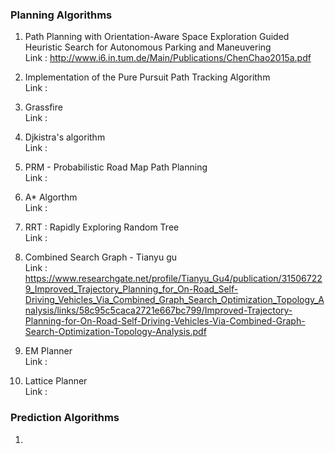 ### Planning Algorithms
1. Path  Planning  with  Orientation-Aware  Space  Exploration  Guided Heuristic  Search  for  Autonomous  Parking  and  Maneuvering <br />
   Link : http://www.i6.in.tum.de/Main/Publications/ChenChao2015a.pdf
   
2. Implementation of the Pure Pursuit Path Tracking Algorithm <br />
   Link : 

3. Grassfire <br />
   Link : 
   
4. Djkistra's algorithm <br />
   Link :
   
5. PRM - Probabilistic Road Map Path Planning <br />
   Link : 

6. A* Algorthm <br />
   Link : 

7. RRT : Rapidly Exploring Random Tree <br />
   Link : 

8. Combined Search Graph - Tianyu gu <br />
   Link : https://www.researchgate.net/profile/Tianyu_Gu4/publication/315067229_Improved_Trajectory_Planning_for_On-Road_Self-Driving_Vehicles_Via_Combined_Graph_Search_Optimization_Topology_Analysis/links/58c95c5caca2721e667bc799/Improved-Trajectory-Planning-for-On-Road-Self-Driving-Vehicles-Via-Combined-Graph-Search-Optimization-Topology-Analysis.pdf

9. EM Planner <br />
   Link :

10. Lattice Planner <br />
   Link : 


### Prediction Algorithms

1.  

